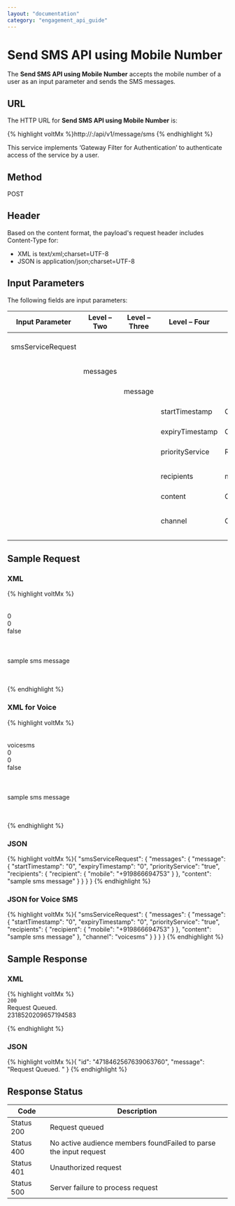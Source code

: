 ```yaml
---
layout: "documentation"
category: "engagement_api_guide"
---
```

                           


Send SMS API using Mobile Number
================================

The **Send SMS API using Mobile Number** accepts the mobile number of a user as an input parameter and sends the SMS messages.

URL
---

The HTTP URL for **Send SMS API using Mobile Number** is:

{% highlight voltMx %}http://<host or ip>:<port>/api/v1/message/sms
{% endhighlight %}

This service implements ‘Gateway Filter for Authentication’ to authenticate access of the service by a user.

Method
------

POST

Header
------

Based on the content format, the payload's request header includes Content-Type for:

*   XML is text/xml;charset=UTF-8
*   JSON is application/json;charset=UTF-8

Input Parameters
----------------

The following fields are input parameters:

  
| Input Parameter | Level – Two | Level – Three | Level – Four | Required | Type | Description |
| --- | --- | --- | --- | --- | --- | --- |
| smsServiceRequest |   |   |   |   |   | An array of smsServiceRequest objects |
|   | messages |   |   |   |   | An array of messages objects |
|   |   | message |   |   |   | An array of message objects |
|   |   |   | startTimestamp | Optional | string | Time relative to a starting point |
|   |   |   | expiryTimestamp | Optional | string | Time relative to an ending point |
|   |   |   | priorityService | Required | boolean | If priority service or not |
|   |   |   | recipients | mobile (Required) |   | An array of recipients objects: -mobile |
|   |   |   | content | Optional | string | SMS description |
|   |   |   | channel | Optional | string | Used to define type of SMS. For example Voice SMS or Text SMS. |

Sample Request
--------------

### XML

{% highlight voltMx %}<smsServiceRequest>  
<messages>  
<message>  
<startTimestamp>0</startTimestamp>  
<expiryTimestamp>0</expiryTimestamp>  
<priorityService>false</priorityService>  
<recipients>  
<recipient mobile="+917799622269"/>  
</recipients>  
<content>sample sms message</content>  
</message>  
</messages>  
</smsServiceRequest>  

{% endhighlight %}

### XML for Voice

{% highlight voltMx %}<smsServiceRequest>  
<messages>  
<message>  
<channel>voicesms</channel>  
<startTimestamp>0</startTimestamp>  
<expiryTimestamp>0</expiryTimestamp>  
<priorityService>false</priorityService>  
<recipients>  
<recipient mobile="+917799622269"/>  
</recipients>  
<content>sample sms message</content>  
</message>  
</messages>  
</smsServiceRequest>  

{% endhighlight %}

### JSON

{% highlight voltMx %}{
  "smsServiceRequest": {
    "messages": {
      "message": {
        "startTimestamp": "0",
        "expiryTimestamp": "0",
        "priorityService": "true",
        "recipients": {
          "recipient": {
            "mobile": "+919866694753"
          }
        },
        "content": "sample sms message"
      }
    }
  }
}
{% endhighlight %}

### JSON for Voice SMS

{% highlight voltMx %}{
  "smsServiceRequest": {
    "messages": {
      "message": {
        "startTimestamp": "0",
        "expiryTimestamp": "0",
        "priorityService": "true",
        "recipients": {
          "recipient": {
            "mobile": "+919866694753"
          }
        },
        "content": "sample sms message"
      },
        "channel": "voicesms"
      }
    }
  }
}
{% endhighlight %}

Sample Response
---------------

### XML

{% highlight voltMx %}<smsResponse>  
<code>200</code>  
<description>Request Queued. </description>  
<requestId>2318520209657194583</requestId>  
</smsResponse>  

{% endhighlight %}

### JSON

{% highlight voltMx %}{
	"id": "4718462567639063760",
	"message": "Request Queued. "
}
{% endhighlight %}

Response Status
---------------

  
| Code | Description |
| --- | --- |
| Status 200 | Request queued |
| Status 400 | No active audience members foundFailed to parse the input request |
| Status 401 | Unauthorized request |
| Status 500 | Server failure to process request |
